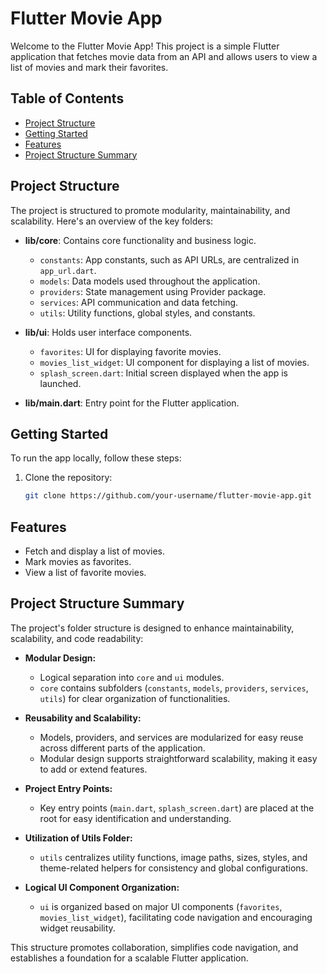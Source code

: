 # Flutter Movie App

Welcome to the Flutter Movie App! This project is a simple Flutter application that fetches movie data from an API and allows users to view a list of movies and mark their favorites.

## Table of Contents

- [Project Structure](#project-structure)
- [Getting Started](#getting-started)
- [Features](#features)
- [Project Structure Summary](#Project-Structure-summary)

## Project Structure

The project is structured to promote modularity, maintainability, and scalability. Here's an overview of the key folders:

- **lib/core**: Contains core functionality and business logic.
  - `constants`: App constants, such as API URLs, are centralized in `app_url.dart`.
  - `models`: Data models used throughout the application.
  - `providers`: State management using Provider package.
  - `services`: API communication and data fetching.
  - `utils`: Utility functions, global styles, and constants.

- **lib/ui**: Holds user interface components.
  - `favorites`: UI for displaying favorite movies.
  - `movies_list_widget`: UI component for displaying a list of movies.
  - `splash_screen.dart`: Initial screen displayed when the app is launched.

- **lib/main.dart**: Entry point for the Flutter application.

## Getting Started

To run the app locally, follow these steps:

1. Clone the repository:

   ```bash
   git clone https://github.com/your-username/flutter-movie-app.git

## Features

 - Fetch and display a list of movies.
 - Mark movies as favorites.
 - View a list of favorite movies.

## Project Structure Summary

The project's folder structure is designed to enhance maintainability, scalability, and code readability:

- **Modular Design:**
  - Logical separation into `core` and `ui` modules.
  - `core` contains subfolders (`constants`, `models`, `providers`, `services`, `utils`) for clear organization of functionalities.

- **Reusability and Scalability:**
  - Models, providers, and services are modularized for easy reuse across different parts of the application.
  - Modular design supports straightforward scalability, making it easy to add or extend features.

- **Project Entry Points:**
  - Key entry points (`main.dart`, `splash_screen.dart`) are placed at the root for easy identification and understanding.

- **Utilization of Utils Folder:**
  - `utils` centralizes utility functions, image paths, sizes, styles, and theme-related helpers for consistency and global configurations.

- **Logical UI Component Organization:**
  - `ui` is organized based on major UI components (`favorites`, `movies_list_widget`), facilitating code navigation and encouraging widget reusability.

This structure promotes collaboration, simplifies code navigation, and establishes a foundation for a scalable Flutter application.

